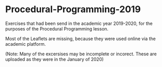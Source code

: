 # Procedural-Programming-2019
Exercises that had been send in the academic year 2019-2020, for the purposes of the Procedural Programming lesson.

Most of the Leaflets are missing, because they were used online via the academic platform.

(Note: Many of the excersises may be incomplete or incorect. These are uploaded as they were in the January of 2020)
